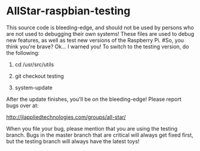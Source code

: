 # AllStar-raspbian-testing
This source code is bleeding-edge, and should not be used by persons who are not used to debugging their own systems!
These files are used to debug new features, as well as test new versions of the Raspberry Pi.
#So, you think you're brave?
Ok... I warned you!
To switch to the testing version, do the following:

1. cd /usr/src/utils

2. git checkout testing

3. system-update

After the update finishes, you'll be on the bleeding-edge!
Please report bugs over at:

http://jlappliedtechnologies.com/groups/all-star/

When you file your bug, please mention that you are using the testing branch. Bugs in the master branch that are critical will always get fixed first, but the testing branch will always have the latest toys!
